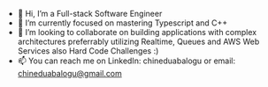 - 👋 Hi, I’m a Full-stack Software Engineer
- 🌱 I’m currently focused on mastering Typescript and C++
- 💞️ I’m looking to collaborate on building applications with complex architectures preferrably utilizing Realtime, Queues and AWS Web Services also Hard Code Challenges :)
- 📫 You can reach me on LinkedIn: chineduabalogu or email: chineduabalogu@gmail.com

<!---
chineduabalogu/chineduabalogu is a ✨ special ✨ repository because its `README.md` (this file) appears on your GitHub profile.
You can click the Preview link to take a look at your changes.
--->
